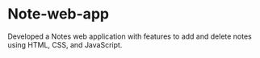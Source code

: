 # Note-web-app
Developed a Notes web application with features to add and delete notes using HTML, CSS, and JavaScript.
